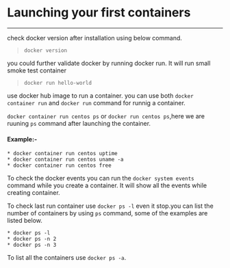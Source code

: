 # Launching your first containers #
---

 check docker version after installation using below command.

>`docker version`

 you could further validate docker by running docker run. It will run small smoke test container

>`docker run hello-world`

 use docker hub image to run a container. you can use both `docker container run` and `docker run` command for runnig a container.

 `docker container run centos ps` or `docker run centos ps`,here we are ruuning `ps` command after launching the container.
#### Example:- ####
```
* docker container run centos uptime
* docker container run centos uname -a
* docker container run centos free
```
To check the docker events you can run the `docker system events` command while you create a container. It will show all the events while creating container.

To check last run container use `docker ps -l` even it stop.you can list the number of containers by using `ps` command, some of the examples are listed below.
```
* docker ps -l
* docker ps -n 2
* docker ps -n 3
```
 To list all the containers use `docker ps -a`.
